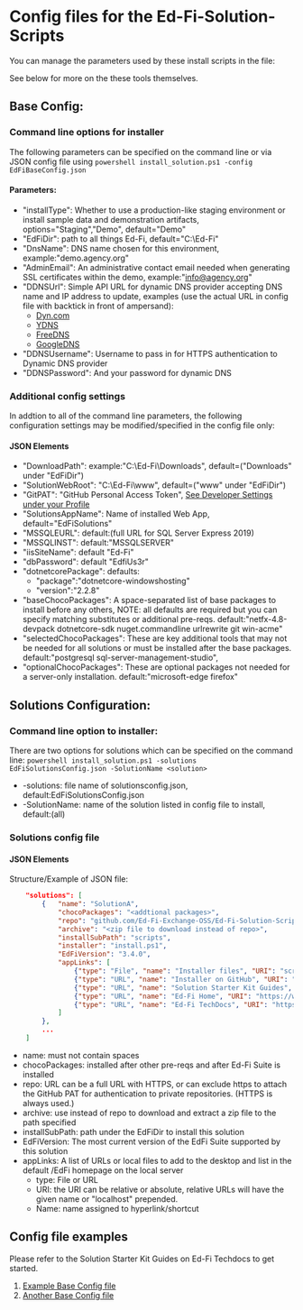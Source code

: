 # Config files for the Ed-Fi-Solution-Scripts
You can manage the parameters used by these install scripts in the file:

See below for more on the these tools themselves.
## Base Config:
### Command line options for installer
The following parameters can be specified on the command line or via JSON config file using
    ```powershell
       install_solution.ps1 -config EdFiBaseConfig.json
    ```
#### Parameters:
* "installType": Whether to use a production-like staging environment or install sample data and demonstration artifacts,  options="Staging","Demo",  default="Demo"
* "EdFiDir": path to all things Ed-Fi,  default="C:\\Ed-Fi"
* "DnsName": DNS name chosen for this environment,  example:"demo.agency.org"
* "AdminEmail": An administrative contact email needed when generating SSL certificates within the demo,  example:"info@agency.org"
* "DDNSUrl": Simple API URL for dynamic DNS provider accepting DNS name and IP address to update, examples (use the actual URL in config file with backtick in front of ampersand):
    * [Dyn.com](https://members.dyndns.org/nic/update?hostname={DnsName}`&myip={IP})
    * [YDNS](https://ydns.io/api/v1/update/?host={DnsName}`&ip={IP})
    * [FreeDNS](https://freedns.afraid.org/nic/update?hostname={DnsName}`&myip={IP})
    * [GoogleDNS](https://domains.google.com/nic/update?hostname={DnsName}`&myip={IP})
* "DDNSUsername": Username to pass in for HTTPS authentication to Dynamic DNS provider
* "DDNSPassword": And your password for dynamic DNS

### Additional config settings

In addtion to all of the command line parameters, the following configuration settings may be modified/specified in the config file only:
#### JSON Elements
* "DownloadPath": example:"C:\\Ed-Fi\\Downloads", default=("Downloads" under "EdFiDir")
* "SolutionWebRoot": "C:\\Ed-Fi\\www",  default=("www" under "EdFiDir")
* "GitPAT": "GitHub Personal Access Token", [See Developer Settings under your Profile](https://github.com/settings/profile)
* "SolutionsAppName": Name of installed Web App,  default="EdFiSolutions"
* "MSSQLEURL": default:(full URL for SQL Server Express 2019)
* "MSSQLINST": default:"MSSQLSERVER"
* "iisSiteName": default "Ed-Fi"
* "dbPassword": default "EdfiUs3r"
* "dotnetcorePackage": defaults:
     * "package":"dotnetcore-windowshosting"
     *  "version":"2.2.8"
* "baseChocoPackages": A space-separated list of base packages to install before any others, NOTE: all defaults are required but you can specify matching substitutes or additional pre-reqs.  default:"netfx-4.8-devpack dotnetcore-sdk nuget.commandline urlrewrite git win-acme"
* "selectedChocoPackages": These are key additional tools that may not be needed for all solutions or must be installed after the base packages.  default:"postgresql sql-server-management-studio",
* "optionalChocoPackages": These are optional packages not needed for a server-only installation.  default:"microsoft-edge firefox"

## Solutions Configuration:

### Command line option to installer:

There are two options for solutions which can be specified on the command line:
    ```powershell
    install_solution.ps1 -solutions EdFiSolutionsConfig.json -SolutionName <solution>
    ```
* -solutions: file name of solutionsconfig.json,   default:EdFiSolutionsConfig.json
* -SolutionName: name of the solution listed in config file to install,   default:(all)

### Solutions config file

#### JSON Elements
Structure/Example of JSON file:
```JSON
    "solutions": [
        {   "name": "SolutionA",
            "chocoPackages": "<addtional packages>",
            "repo": "github.com/Ed-Fi-Exchange-OSS/Ed-Fi-Solution-Scripts",
            "archive": "<zip file to download instead of repo>",
            "installSubPath": "scripts",
            "installer": "install.ps1",
            "EdFiVersion": "3.4.0",
            "appLinks": [
                {"type": "File", "name": "Installer files", "URI": "scripts" },
                {"type": "URL", "name": "Installer on GitHub", "URI": "https://github.com/Ed-Fi-Exchange-OSS/Ed-Fi-Solution-Scripts" },
                {"type": "URL", "name": "Solution Starter Kit Guides", "URI": "https://techdocs.ed-fi.org/display/ETKB/Ed-Fi+Solution+Starter+Kit+Guides" },
                {"type": "URL", "name": "Ed-Fi Home", "URI": "https://www.ed-fi.org" },
                {"type": "URL", "name": "Ed-Fi TechDocs", "URI": "https://techdocs.ed-fi.org" }
            ]
        },
        ...
    ]
```
* name: must not contain spaces
* chocoPackages: installed after other pre-reqs and after Ed-Fi Suite is installed
* repo:  URL can be a full URL with HTTPS, or can exclude https to attach the GitHub PAT for authentication to private repositories.  (HTTPS is always used.)
* archive: use instead of repo to download and extract a zip file to the path specified
* installSubPath: path under the EdFiDir to install this solution
* EdFiVersion: The most current version of the EdFi Suite supported by this solution
* appLinks: A list of URLs or local files to add to the desktop and list in the default /EdFi homepage on the local server
    * type: File or URL
    * URI:  the URI can be relative or absolute, relative URLs will have the given name or "localhost" prepended.
    * Name: name assigned to hyperlink/shortcut

## Config file examples
Please refer to the Solution Starter Kit Guides on Ed-Fi Techdocs to get started.
1. [Example Base Config file](https://github.com/Ed-Fi-Exchange-OSS/Ed-Fi-Solution-Scripts/blob/master/EdFiBaseConfigExample.json)
1. [Another Base Config file](https://github.com/Ed-Fi-Exchange-OSS/Ed-Fi-Solution-Scripts/blob/master/EdFiBaseConfigExample.json)
